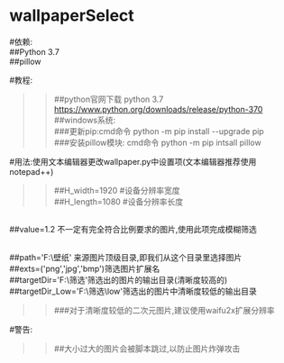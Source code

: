 # wallpaperSelect

#依赖:<br>
  ##Python 3.7<br>
  ##pillow<br>

#教程:<br>
>>##python官网下载 python 3.7  https://www.python.org/downloads/release/python-370<br>
  ##windows系统:<br>
  ###更新pip:cmd命令 python -m pip install --upgrade pip<br>
  ###安装pillow模块: cmd命令 python -m pip intsall pillow<br>

#用法:使用文本编辑器更改wallpaper.py中设置项(文本编辑器推荐使用notepad++)<br>
>>##H_width=1920  #设备分辨率宽度<br>
  ##H_length=1080 #设备分辨率长度<br>
  ##
  ##value=1.2 不一定有完全符合比例要求的图片,使用此项完成模糊筛选<br>
  ##
  ##path='F:\壁纸' 来源图片顶级目录,即我们从这个目录里选择图片<br>
  ##exts=('png','jpg','bmp')筛选图片扩展名<br>
  ##targetDir='F:\筛选'筛选出的图片的输出目录(清晰度较高的)<br>
  ##targetDir_Low='F:\筛选\low'筛选出的图片中清晰度较低的输出目录<br>
  >>###对于清晰度较低的二次元图片,建议使用waifu2x扩展分辨率<br>

#警告:<br>
>>##大小过大的图片会被脚本跳过,以防止图片炸弹攻击<br>

